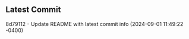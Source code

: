 
## Latest Commit
8d79112 - Update README with latest commit info (2024-09-01 11:49:22 -0400) <Yunxi-Zhou>
